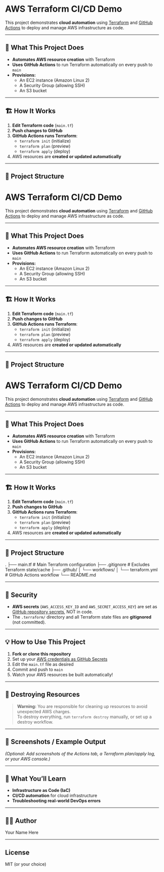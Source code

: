 # AWS Terraform CI/CD Demo

This project demonstrates **cloud automation** using [Terraform](https://www.terraform.io/) and [GitHub Actions](https://docs.github.com/en/actions) to deploy and manage AWS infrastructure as code.

---

## 🚀 What This Project Does

- **Automates AWS resource creation** with Terraform
- **Uses GitHub Actions** to run Terraform automatically on every push to `main`
- **Provisions:**
  - An EC2 instance (Amazon Linux 2)
  - A Security Group (allowing SSH)
  - An S3 bucket

---

## 🏗️ How It Works

1. **Edit Terraform code** (`main.tf`)
2. **Push changes to GitHub**
3. **GitHub Actions runs Terraform**:
    - `terraform init` (initialize)
    - `terraform plan` (preview)
    - `terraform apply` (deploy)
4. AWS resources are **created or updated automatically**

---

## 🧩 Project Structure
# AWS Terraform CI/CD Demo

This project demonstrates **cloud automation** using [Terraform](https://www.terraform.io/) and [GitHub Actions](https://docs.github.com/en/actions) to deploy and manage AWS infrastructure as code.

---

## 🚀 What This Project Does

- **Automates AWS resource creation** with Terraform
- **Uses GitHub Actions** to run Terraform automatically on every push to `main`
- **Provisions:**
  - An EC2 instance (Amazon Linux 2)
  - A Security Group (allowing SSH)
  - An S3 bucket

---

## 🏗️ How It Works

1. **Edit Terraform code** (`main.tf`)
2. **Push changes to GitHub**
3. **GitHub Actions runs Terraform**:
    - `terraform init` (initialize)
    - `terraform plan` (preview)
    - `terraform apply` (deploy)
4. AWS resources are **created or updated automatically**

---

## 🧩 Project Structure
# AWS Terraform CI/CD Demo

This project demonstrates **cloud automation** using [Terraform](https://www.terraform.io/) and [GitHub Actions](https://docs.github.com/en/actions) to deploy and manage AWS infrastructure as code.

---

## 🚀 What This Project Does

- **Automates AWS resource creation** with Terraform
- **Uses GitHub Actions** to run Terraform automatically on every push to `main`
- **Provisions:**
  - An EC2 instance (Amazon Linux 2)
  - A Security Group (allowing SSH)
  - An S3 bucket

---

## 🏗️ How It Works

1. **Edit Terraform code** (`main.tf`)
2. **Push changes to GitHub**
3. **GitHub Actions runs Terraform**:
    - `terraform init` (initialize)
    - `terraform plan` (preview)
    - `terraform apply` (deploy)
4. AWS resources are **created or updated automatically**

---

## 🧩 Project Structure
.
├── main.tf # Main Terraform configuration
├── .gitignore # Excludes Terraform state/cache
├── .github/
│ └── workflows/
│ └── terraform.yml # GitHub Actions workflow
└── README.md

---

## 🔐 Security

- **AWS secrets** (`AWS_ACCESS_KEY_ID` and `AWS_SECRET_ACCESS_KEY`) are set as [GitHub repository secrets](https://docs.github.com/en/actions/security-guides/encrypted-secrets), NOT in code.
- The `.terraform/` directory and all Terraform state files are **gitignored** (not committed).

---

## 💡 How to Use This Project

1. **Fork or clone this repository**
2. Set up your [AWS credentials as GitHub Secrets](https://docs.github.com/en/actions/security-guides/encrypted-secrets)
3. Edit the `main.tf` file as desired
4. Commit and push to `main`
5. Watch your AWS resources be built automatically!

---

## 🛑 Destroying Resources

> **Warning:** You are responsible for cleaning up resources to avoid unexpected AWS charges.  
> To destroy everything, run `terraform destroy` manually, or set up a destroy workflow.

---

## 📸 Screenshots / Example Output

*_(Optional: Add screenshots of the Actions tab, a Terraform plan/apply log, or your AWS console.)_*

---

## 💬 What You’ll Learn

- **Infrastructure as Code (IaC)**
- **CI/CD automation** for cloud infrastructure
- **Troubleshooting real-world DevOps errors**

---

## 👨‍💻 Author

Your Name Here

---

## License

MIT (or your choice)
